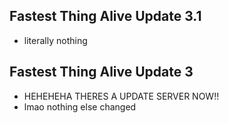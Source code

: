 ## Fastest Thing Alive Update 3.1
- literally nothing

## Fastest Thing Alive Update 3
- HEHEHEHA THERES A UPDATE SERVER NOW!!
- lmao nothing else changed
